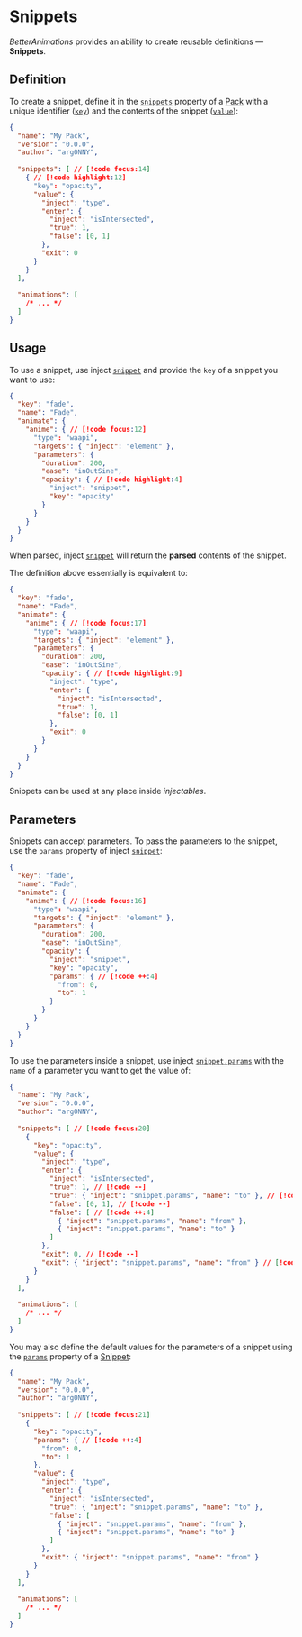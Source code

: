 # Snippets

_BetterAnimations_ provides an ability to create reusable definitions — **Snippets**.

## Definition

To create a snippet, define it in the [`snippets`](/reference/pack#snippets) property of a [Pack](/reference/pack)
with a unique identifier ([`key`](/reference/snippet#key)) and the contents of the snippet ([`value`](/reference/snippet#value)):
```json
{
  "name": "My Pack",
  "version": "0.0.0",
  "author": "arg0NNY",
  
  "snippets": [ // [!code focus:14]
    { // [!code highlight:12]
      "key": "opacity",
      "value": {
        "inject": "type",
        "enter": {
          "inject": "isIntersected",
          "true": 1,
          "false": [0, 1]
        },
        "exit": 0
      }
    }
  ],
  
  "animations": [
    /* ... */
  ]
}
```

## Usage

To use a snippet, use inject [`snippet`](/reference/injects/snippets#snippet) and provide the `key` of a snippet you want to use:
```json
{
  "key": "fade",
  "name": "Fade",
  "animate": {
    "anime": { // [!code focus:12]
      "type": "waapi",
      "targets": { "inject": "element" },
      "parameters": {
        "duration": 200,
        "ease": "inOutSine",
        "opacity": { // [!code highlight:4]
          "inject": "snippet",
          "key": "opacity"
        }
      }
    }
  }
}
```

When parsed, inject [`snippet`](/reference/injects/snippets#snippet) will return the **parsed** contents of the snippet.

The definition above essentially is equivalent to:
```json
{
  "key": "fade",
  "name": "Fade",
  "animate": {
    "anime": { // [!code focus:17]
      "type": "waapi",
      "targets": { "inject": "element" },
      "parameters": {
        "duration": 200,
        "ease": "inOutSine",
        "opacity": { // [!code highlight:9]
          "inject": "type",
          "enter": {
            "inject": "isIntersected",
            "true": 1,
            "false": [0, 1]
          },
          "exit": 0
        }
      }
    }
  }
}
```

Snippets can be used at any place inside _injectables_.

## Parameters

Snippets can accept parameters. To pass the parameters to the snippet, use the `params` property of inject [`snippet`](/reference/injects/snippets#snippet):
```json
{
  "key": "fade",
  "name": "Fade",
  "animate": {
    "anime": { // [!code focus:16]
      "type": "waapi",
      "targets": { "inject": "element" },
      "parameters": {
        "duration": 200,
        "ease": "inOutSine",
        "opacity": {
          "inject": "snippet",
          "key": "opacity",
          "params": { // [!code ++:4]
            "from": 0,
            "to": 1
          }
        }
      }
    }
  }
}
```

To use the parameters inside a snippet, use inject [`snippet.params`](/reference/injects/snippets#snippet-params)
with the `name` of a parameter you want to get the value of:
```json
{
  "name": "My Pack",
  "version": "0.0.0",
  "author": "arg0NNY",
  
  "snippets": [ // [!code focus:20]
    {
      "key": "opacity",
      "value": {
        "inject": "type",
        "enter": {
          "inject": "isIntersected",
          "true": 1, // [!code --]
          "true": { "inject": "snippet.params", "name": "to" }, // [!code ++]
          "false": [0, 1], // [!code --]
          "false": [ // [!code ++:4]
            { "inject": "snippet.params", "name": "from" },
            { "inject": "snippet.params", "name": "to" }
          ]
        },
        "exit": 0, // [!code --]
        "exit": { "inject": "snippet.params", "name": "from" } // [!code ++]
      }
    }
  ],
  
  "animations": [
    /* ... */
  ]
}
```

You may also define the default values for the parameters of a snippet
using the [`params`](/reference/snippet#params) property of a [Snippet](/reference/snippet):
```json
{
  "name": "My Pack",
  "version": "0.0.0",
  "author": "arg0NNY",
  
  "snippets": [ // [!code focus:21]
    {
      "key": "opacity",
      "params": { // [!code ++:4]
        "from": 0,
        "to": 1
      },
      "value": {
        "inject": "type",
        "enter": {
          "inject": "isIntersected",
          "true": { "inject": "snippet.params", "name": "to" },
          "false": [
            { "inject": "snippet.params", "name": "from" },
            { "inject": "snippet.params", "name": "to" }
          ]
        },
        "exit": { "inject": "snippet.params", "name": "from" }
      }
    }
  ],
  
  "animations": [
    /* ... */
  ]
}
```
